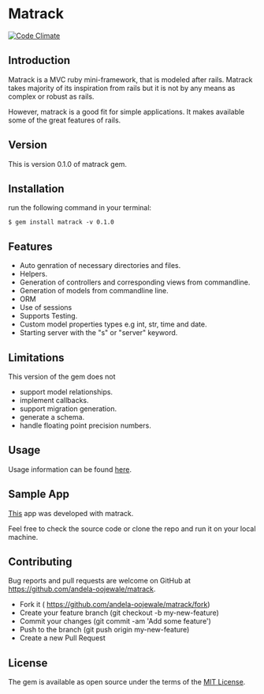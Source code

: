 # Matrack

[![Code Climate](https://codeclimate.com/github/andela-oojewale/matrack/badges/gpa.svg)](https://codeclimate.com/github/andela-oojewale/matrack)




## Introduction

Matrack is a MVC ruby mini-framework, that is modeled after rails. Matrack takes majority of its inspiration from rails but it is not by any means as complex or robust as rails.

However, matrack is a good fit for simple applications. It makes available some of the great features of rails.


## Version

This is version 0.1.0 of matrack gem.

## Installation

run the following command in your terminal:

  `$ gem install matrack -v 0.1.0`


## Features
  * Auto genration of necessary directories and files.
  * Helpers.
  * Generation of controllers and corresponding views from commandline.
  * Generation of models from commandline line.
  * ORM
  * Use of sessions
  * Supports Testing.
  * Custom model properties types e.g int, str, time and date.
  * Starting server with the "s" or "server" keyword.

## Limitations
  This version of the gem does not
  * support model relationships.
  * implement callbacks.
  * support migration generation.
  * generate a schema.
  * handle floating point precision numbers.

## Usage

Usage information can be found [here](https://github.com/andela-oojewale/matrack/wiki).

## Sample App

  [This](https://github.com/andela-oojewale/matscheduler) app was developed with matrack.

  Feel free to check the source code or clone the repo and run it on your local machine.


## Contributing

Bug reports and pull requests are welcome on GitHub at https://github.com/andela-oojewale/matrack.

* Fork it ( https://github.com/andela-oojewale/matrack/fork)
* Create your feature branch (git checkout -b my-new-feature)
* Commit your changes (git commit -am 'Add some feature')
* Push to the branch (git push origin my-new-feature)
* Create a new Pull Request


## License

The gem is available as open source under the terms of the [MIT License](http://opensource.org/licenses/MIT).
